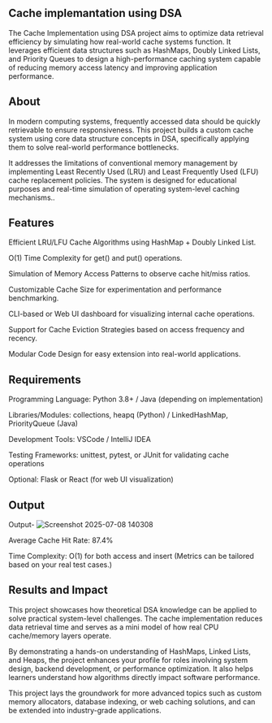 ## Cache implemantation using DSA
The Cache Implementation using DSA project aims to optimize data retrieval efficiency by simulating how real-world cache systems function. It leverages efficient data structures such as HashMaps, Doubly Linked Lists, and Priority Queues to design a high-performance caching system capable of reducing memory access latency and improving application performance.

## About
In modern computing systems, frequently accessed data should be quickly retrievable to ensure responsiveness. This project builds a custom cache system using core data structure concepts in DSA, specifically applying them to solve real-world performance bottlenecks.

It addresses the limitations of conventional memory management by implementing Least Recently Used (LRU) and Least Frequently Used (LFU) cache replacement policies. The system is designed for educational purposes and real-time simulation of operating system-level caching mechanisms..

## Features
Efficient LRU/LFU Cache Algorithms using HashMap + Doubly Linked List.

O(1) Time Complexity for get() and put() operations.

Simulation of Memory Access Patterns to observe cache hit/miss ratios.

Customizable Cache Size for experimentation and performance benchmarking.

CLI-based or Web UI dashboard for visualizing internal cache operations.

Support for Cache Eviction Strategies based on access frequency and recency.

Modular Code Design for easy extension into real-world applications.

## Requirements
Programming Language: Python 3.8+ / Java (depending on implementation)

Libraries/Modules: collections, heapq (Python) / LinkedHashMap, PriorityQueue (Java)

Development Tools: VSCode / IntelliJ IDEA

Testing Frameworks: unittest, pytest, or JUnit for validating cache operations

Optional: Flask or React (for web UI visualization)


## Output
Output- ![Screenshot 2025-07-08 140308](https://github.com/user-attachments/assets/d5c418d0-2165-48a8-8305-d15f9cc71e13)

Average Cache Hit Rate: 87.4%

Time Complexity: O(1) for both access and insert
(Metrics can be tailored based on your real test cases.)

## Results and Impact
This project showcases how theoretical DSA knowledge can be applied to solve practical system-level challenges. The cache implementation reduces data retrieval time and serves as a mini model of how real CPU cache/memory layers operate.

By demonstrating a hands-on understanding of HashMaps, Linked Lists, and Heaps, the project enhances your profile for roles involving system design, backend development, or performance optimization. It also helps learners understand how algorithms directly impact software performance.

This project lays the groundwork for more advanced topics such as custom memory allocators, database indexing, or web caching solutions, and can be extended into industry-grade applications.


